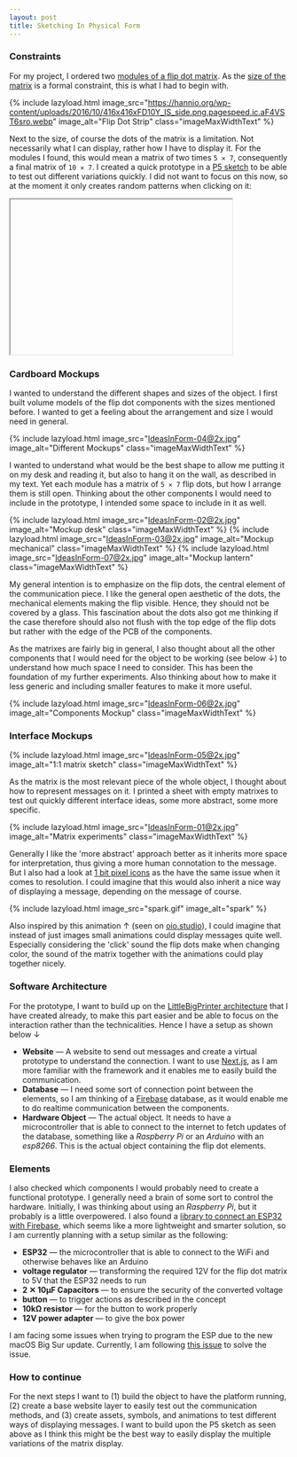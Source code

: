 ```yaml
---
layout: post
title: Sketching In Physical Form
---
```


### Constraints

For my project, I ordered two [modules of a flip dot matrix](https://hannio.org/produkt/1x7-flipdot-modul-10mm-gelb/). As the [size of the matrix](http://xrcontrol.de/wordpress/?page_id=741) is a formal constraint, this is what I had to begin with.

{% include lazyload.html image_src="https://hannio.org/wp-content/uploads/2016/10/416x416xFD10Y_IS_side.png.pagespeed.ic.aF4VST6sro.webp" image_alt="Flip Dot Strip" class="imageMaxWidthText" %}

Next to the size, of course the dots of the matrix is a limitation. Not necessarily what I can display, rather how I have to display it. For the modules I found, this would mean a matrix of two times `5 ✕ 7`, consequently a final matrix of `10 ✕ 7`. I created a quick prototype in a [P5 sketch](https://editor.p5js.org/olivierbrcknr/sketches/IEuFGlnqK) to be able to test out different variations quickly. I did not want to focus on this now, so at the moment it only creates random patterns when clicking on it:

<iframe
    class="lazyload"
    width="400"
    height="280"
    data-src="https://editor.p5js.org/olivierbrcknr/embed/IEuFGlnqK"></iframe>


### Cardboard Mockups

I wanted to understand the different shapes and sizes of the object. I first built volume models of the flip dot components with the sizes mentioned before. I wanted to get a feeling about the arrangement and size I would need in general.

{% include lazyload.html image_src="IdeasInForm-04@2x.jpg" image_alt="Different Mockups" class="imageMaxWidthText" %}

I wanted to understand what would be the best shape to allow me putting it on my desk and reading it, but also to hang it on the wall, as described in my text. Yet each module has a matrix of `5 ✕ 7` flip dots, but how I arrange them is still open. Thinking about the other components I would need to include in the prototype, I intended some space to include in it as well.

{% include lazyload.html image_src="IdeasInForm-02@2x.jpg" image_alt="Mockup desk" class="imageMaxWidthText" %}
{% include lazyload.html image_src="IdeasInForm-03@2x.jpg" image_alt="Mockup mechanical" class="imageMaxWidthText" %}
{% include lazyload.html image_src="IdeasInForm-07@2x.jpg" image_alt="Mockup lantern" class="imageMaxWidthText" %}

My general intention is to emphasize on the flip dots, the central element of the communication piece. I like the general open aesthetic of the dots, the mechanical elements making the flip visible. Hence, they should not be covered by a glass. This fascination about the dots also got me thinking if the case therefore should also not flush with the top edge of the flip dots but rather with the edge of the PCB of the components.

As the matrixes are fairly big in general, I also thought about all the other components that I would need for the object to be working (see below ↓) to understand how much space I need to consider. This has been the foundation of my further experiments. Also thinking about how to make it less generic and including smaller features to make it more useful.

{% include lazyload.html image_src="IdeasInForm-06@2x.jpg" image_alt="Components Mockup" class="imageMaxWidthText" %}

### Interface Mockups

{% include lazyload.html image_src="IdeasInForm-05@2x.jpg" image_alt="1:1 matrix sketch" class="imageMaxWidthText" %}

As the matrix is the most relevant piece of the whole object, I thought about how to represent messages on it. I printed a sheet with empty matrixes to test out quickly different interface ideas, some more abstract, some more specific.

{% include lazyload.html image_src="IdeasInForm-01@2x.jpg" image_alt="Matrix experiments" class="imageMaxWidthText" %}

Generally I like the 'more abstract' approach better as it inherits more space for interpretation, thus giving a more human connotation to the message. But I also had a look at [1 bit pixel icons](https://www.dafont.com/pixel-icons-compilation.font) as the have the same issue when it comes to resolution. I could imagine that this would also inherit a nice way of displaying a message, depending on the message of course.

{% include lazyload.html image_src="spark.gif" image_alt="spark" %}

Also inspired by this animation ↑ (seen on [oio.studio](https://oio.studio/)), I could imagine that instead of just images small animations could display messages quite well. Especially considering the 'click' sound the flip dots make when changing color, the sound of the matrix together with the animations could play together nicely.

### Software Architecture

For the prototype, I want to build up on the [LittleBigPrinter architecture](https://github.com/olivierbrcknr/littleBigPrinter) that I have created already, to make this part easier and be able to focus on the interaction rather than the technicalities. Hence I have a setup as shown below ↓

- **Website** — A website to send out messages and create a virtual prototype to understand the connection. I want to use [Next.js](https://nextjs.org/), as I am more familiar with the framework and it enables me to easily build the communication.
- **Database** — I need some sort of connection point between the elements, so I am thinking of a [Firebase](https://firebase.google.com/) database, as it would enable me to do realtime communication between the components.
- **Hardware Object** — The actual object. It needs to have a microcontroller that is able to connect to the internet to fetch updates of the database, something like a *Raspberry Pi* or an *Arduino* with an *esp8266*. This is the actual object containing the flip dot elements.

### Elements

I also checked which components I would probably need to create a functional prototype. I generally need a brain of some sort to control the hardware. Initially, I was thinking about using an *Raspberry Pi*, but it probably is a little overpowered. I also found a [library to connect an ESP32 with Firebase](https://github.com/mobizt/Firebase-ESP32), which seems like a more lightweight and smarter solution, so I am currently planning with a setup similar as the following:

- **ESP32** — the microcontroller that is able to connect to the WiFi and otherwise behaves like an Arduino
- **voltage regulator** — transforming the required 12V for the flip dot matrix to 5V that the ESP32 needs to run
- **2 ✕ 10µF Capacitors** — to ensure the security of the converted voltage
- **button** — to trigger actions as described in the concept
- **10kΩ resistor** — for the button to work properly
- **12V power adapter** — to give the box power

I am facing some issues when trying to program the ESP due to the new macOS Big Sur update. Currently, I am following [this issue](https://github.com/espressif/arduino-esp32/issues/4408) to solve the issue.

### How to continue

For the next steps I want to (1) build the object to have the platform running, (2) create a base website layer to easily test out the communication methods, and (3) create assets, symbols, and animations to test different ways of displaying messages. I want to build upon the P5 sketch as seen above as I think this might be the best way to easily display the multiple variations of the matrix display.
